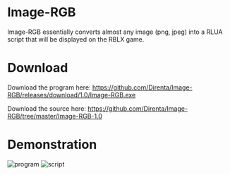 # Image-RGB
Image-RGB essentially converts almost any image (png, jpeg) into a RLUA script that will be displayed on the RBLX game.

# Download
Download the program here: https://github.com/Direnta/Image-RGB/releases/download/1.0/Image-RGB.exe

Download the source here: https://github.com/Direnta/Image-RGB/tree/master/Image-RGB-1.0

# Demonstration
![program](https://niggers.win/i/uz4l.gif)
![script](https://i.gyazo.com/e093dff20c30b1663c32e222ef103902.gif)

